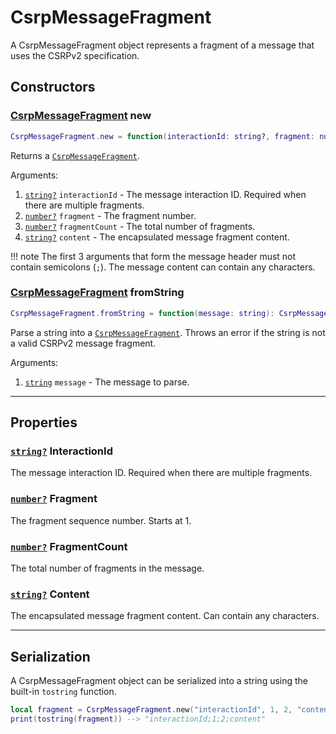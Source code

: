 # CsrpMessageFragment

A CsrpMessageFragment object represents a fragment of a message that uses the CSRPv2 specification.

## Constructors

### [CsrpMessageFragment](csrpmessagefragment.md) new

```lua
CsrpMessageFragment.new = function(interactionId: string?, fragment: number?, fragmentCount: number?, content: string?): CsrpMessageFragment
```

Returns a [`CsrpMessageFragment`](csrpmessagefragment.md).

Arguments:

1. [`string?`](https://create.roblox.com/docs/scripting/luau/strings) `interactionId` - The message interaction ID. Required when there are multiple fragments.
2. [`number?`](https://create.roblox.com/docs/scripting/luau/numbers) `fragment` - The fragment number.
3. [`number?`](https://create.roblox.com/docs/scripting/luau/numbers) `fragmentCount` - The total number of fragments.
4. [`string?`](https://create.roblox.com/docs/scripting/luau/strings) `content` - The encapsulated message fragment content.

!!! note
    The first 3 arguments that form the message header must not contain semicolons (`;`). The message content can contain any characters.

### [CsrpMessageFragment](csrpmessagefragment.md) fromString

```lua
CsrpMessageFragment.fromString = function(message: string): CsrpMessageFragment
```

Parse a string into a [`CsrpMessageFragment`](csrpmessagefragment.md). Throws an error if the string is not a valid CSRPv2 message fragment.

Arguments:

1. [`string`](https://create.roblox.com/docs/scripting/luau/strings) `message` - The message to parse.

---

## Properties

### [`string?`](https://create.roblox.com/docs/scripting/luau/strings) InteractionId

The message interaction ID. Required when there are multiple fragments.

### [`number?`](https://create.roblox.com/docs/scripting/luau/numbers) Fragment

The fragment sequence number. Starts at 1.

### [`number?`](https://create.roblox.com/docs/scripting/luau/numbers) FragmentCount

The total number of fragments in the message.

### [`string?`](https://create.roblox.com/docs/scripting/luau/strings) Content

The encapsulated message fragment content. Can contain any characters.

---

## Serialization

A CsrpMessageFragment object can be serialized into a string using the built-in `tostring` function.

```lua
local fragment = CsrpMessageFragment.new("interactionId", 1, 2, "content")
print(tostring(fragment)) --> "interactionId;1;2;content"
```
